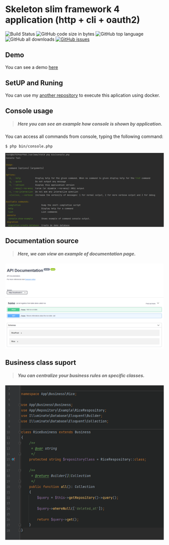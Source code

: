 # Skeleton slim framework 4 application (http + cli + oauth2)

![Build Status](https://github.com/gabrielpcruz/slim/actions/workflows/php.yml/badge.svg)
![GitHub code size in bytes](https://img.shields.io/github/languages/code-size/gabrielpcruz/slim)
![GitHub top language](https://img.shields.io/github/languages/top/gabrielpcruz/slim)
![GitHub all downloads](https://poser.pugx.org/gabrielpcruz/slim/d/total.svg)
[![GitHub issues](https://img.shields.io/github/issues/gabrielpcruz/slim?style)](https://github.com/gabrielpcruz/slim/issues)

## Demo

You can see a demo [here](https://gabrielpcruzslim.herokuapp.com)

## SetUP and Runing

You can use my [another repository](https://github.com/gabrielpcruz/application-php)
to execute this aplication using docker.

## Console usage

> ##### Here you can see an example how console is shown by application.

You can access all commands from console, typing the following command:

```
$ php bin/console.php 
```

![Landing Page](docs/img/full_console.png)

## Documentation source

> ##### Here, we can view an example of documentation page.

![Landing Page](docs/img/documentation_print.png)

## Business class suport

> ##### You can centralize your business rules on specific classes.

![Landing Page](docs/img/code_example_business_class_03.png)

